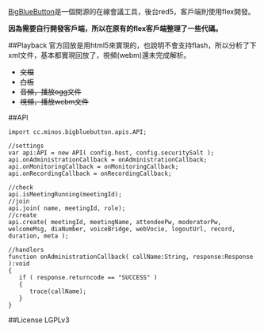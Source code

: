 [BigBlueButton](http://www.bigbluebutton.org)是一個開源的在線會議工具，後台red5，客戶端則使用flex開發。

**因為需要自行開發客戶端，所以在原有的flex客戶端整理了一些代碼。**

##Playback
官方回放是用html5來實現的，也說明不會支持flash，所以分析了下xml文件，基本都實現回放了，視頻(webm)還未完成解析。

  * ~~文檔~~
  * ~~白板~~
  * ~~音頻，播放ogg文件~~
  * ~~視頻，播放webm文件~~

##API
```
import cc.minos.bigbluebutton.apis.API;

//settings
var api:API = new API( config.host, config.securitySalt );
api.onAdministrationCallback = onAdministrationCallback;
api.onMonitoringCallback = onMonitoringCallback;
api.onRecordingCallback = onRecordingCallback;

//check
api.isMeetingRunning(meetingId);
//join
api.join( name, meetingId, role);
//create
api.create( meetingId, meetingName, attendeePw, moderatorPw, welcomeMsg, diaNumber, voiceBridge, webVocie, logoutUrl, record, duration, meta );

//handlers
function onAdministrationCallback( callName:String, response:Response ):void
{
   if ( response.returncode == "SUCCESS" )
   {
   	  trace(callName);
   }
}

```

##License
LGPLv3